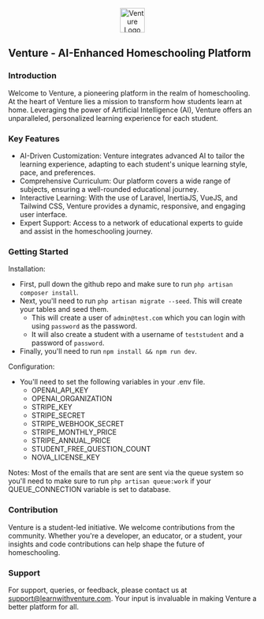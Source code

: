 <p align="center">
    <a href="https://learnwithventure.com" target="_blank">
    <img src="https://learnwithventure.com/assets/logo.png" width="50" alt="Venture Logo">
    </a>
</p>

## Venture - AI-Enhanced Homeschooling Platform

### Introduction

Welcome to Venture, a pioneering platform in the realm of homeschooling. At the heart of Venture lies a mission to transform how students learn at home. Leveraging the power of Artificial Intelligence (AI), Venture offers an unparalleled, personalized learning experience for each student.

### Key Features

- AI-Driven Customization: Venture integrates advanced AI to tailor the learning experience, adapting to each student's unique learning style, pace, and preferences.
- Comprehensive Curriculum: Our platform covers a wide range of subjects, ensuring a well-rounded educational journey.
- Interactive Learning: With the use of Laravel, InertiaJS, VueJS, and Tailwind CSS, Venture provides a dynamic, responsive, and engaging user interface.
- Expert Support: Access to a network of educational experts to guide and assist in the homeschooling journey.

### Getting Started

Installation:
- First, pull down the github repo and make sure to run `php artisan composer install`.
- Next, you'll need to run `php artisan migrate --seed`. This will create your tables and seed them.
    - This will create a user of `admin@test.com` which you can login with using `password` as the password.
    - It will also create a student with a username of `teststudent` and a password of `password`.
- Finally, you'll need to run `npm install && npm run dev`.

Configuration:
- You'll need to set the following variables in your .env file.
    - OPENAI_API_KEY
    - OPENAI_ORGANIZATION
    - STRIPE_KEY
    - STRIPE_SECRET
    - STRIPE_WEBHOOK_SECRET
    - STRIPE_MONTHLY_PRICE
    - STRIPE_ANNUAL_PRICE
    - STUDENT_FREE_QUESTION_COUNT
    - NOVA_LICENSE_KEY

Notes: Most of the emails that are sent are sent via the queue system so you'll need to make sure to run `php artisan queue:work` if your QUEUE_CONNECTION variable is set to database.

### Contribution

Venture is a student-led initiative. We welcome contributions from the community. Whether you're a developer, an educator, or a student, your insights and code contributions can help shape the future of homeschooling.

### Support

For support, queries, or feedback, please contact us at support@learnwithventure.com. Your input is invaluable in making Venture a better platform for all.

